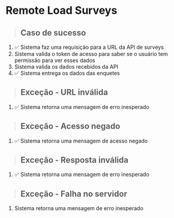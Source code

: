 # Remote Load Surveys

> ## Caso de sucesso
1. ✅ Sistema faz uma requisição para a URL da API de surveys
2. Sistema valida o token de acesso para saber se o usuário tem permissão para ver esses dados
3. Sistema valida os dados recebidos da API
4. ✅ Sistema entrega os dados das enquetes

> ## Exceção - URL inválida
1. ✅ Sistema retorna uma mensagem de erro inesperado

> ## Exceção - Acesso negado
1. ✅ Sistema retorna uma mensagem de acesso negado

> ## Exceção - Resposta inválida
1. ✅ Sistema retorna uma mensagem de erro inesperado

> ## Exceção - Falha no servidor
1. Sistema retorna uma mensagem de erro inesperado